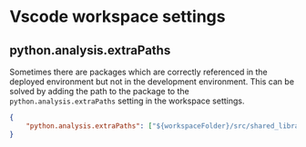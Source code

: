 # Vscode workspace settings

## python.analysis.extraPaths

Sometimes there are packages which are correctly referenced in the deployed environment but not in the development environment. This can be solved by adding the path to the package to the `python.analysis.extraPaths` setting in the workspace settings.

```json
{
    "python.analysis.extraPaths": ["${workspaceFolder}/src/shared_library"],
}
```
